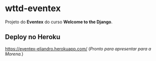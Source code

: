 # wttd-eventex

Projeto do **Eventex** do curso **Welcome to the Django**.

## Deploy no Heroku

https://eventex-eliandro.herokuapp.com/ (_Pronto para apresentar para a Morena._)
